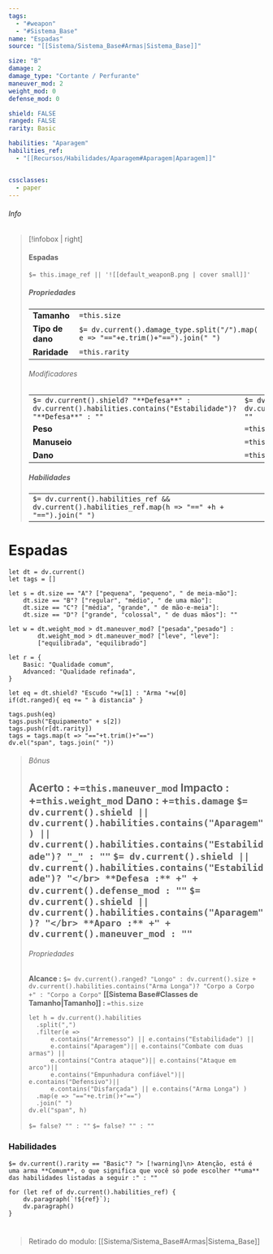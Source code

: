 ```yaml
---
tags:
  - "#weapon"
  - "#Sistema_Base"
name: "Espadas"
source: "[[Sistema/Sistema_Base#Armas|Sistema_Base]]"

size: "B"
damage: 2
damage_type: "Cortante / Perfurante"
maneuver_mod: 2
weight_mod: 0
defense_mod: 0

shield: FALSE
ranged: FALSE
rarity: Basic

habilities: "Aparagem"
habilities_ref: 
  - "[[Recursos/Habilidades/Aparagem#Aparagem|Aparagem]]"


cssclasses:
  - paper
---
```


###### Info
> [!infobox | right]
> ####   Espadas
> `$= this.image_ref || '![[default_weaponB.png | cover small]]' `
>
> ##### Propriedades 
> | | |
> | ---- |  --- |
> | **Tamanho** | `=this.size`|
> | **Tipo de dano** | `$= dv.current().damage_type.split("/").map( e => "=="+e.trim()+"==").join(" ")` |
> | **Raridade** | `=this.rarity` |
>
> ###### Modificadores
> | | |
> | ---- |  --- |
> |`$= dv.current().shield? "**Defesa**" :  dv.current().habilities.contains("Estabilidade")? "**Defesa**" : ""`| `$= dv.current().shield?  dv.current().defense_mod: ""`|
> | **Peso** | `=this.weight_mod`|
> | **Manuseio** | `=this.maneuver_mod` |
> | **Dano** | `=this.damage` |
> 
> ##### Habilidades
> | |
> | ---- | 
> | `$= dv.current().habilities_ref && dv.current().habilities_ref.map(h => "==" +h + "==").join(" ")` | 


# Espadas
```dataviewjs
let dt = dv.current()
let tags = []

let s = dt.size == "A"? ["pequena", "pequeno", " de meia-mão"]:
	dt.size == "B"? ["regular", "médio", " de uma mão"]:
	dt.size == "C"? ["média", "grande", " de mão-e-meia"]:
	dt.size == "D"? ["grande", "colossal", " de duas mãos"]: ""
	
let w = dt.weight_mod > dt.maneuver_mod? ["pesada","pesado"] :
		dt.weight_mod > dt.maneuver_mod? ["leve", "leve"]:
		["equilibrada", "equilibrado"]

let r = {
	Basic: "Qualidade comum",
	Advanced: "Qualidade refinada", 
}

let eq = dt.shield? "Escudo "+w[1] : "Arma "+w[0]
if(dt.ranged){ eq += " à distancia" }

tags.push(eq)
tags.push("Equipamento" + s[2])
tags.push(r[dt.rarity])
tags = tags.map(t => "=="+t.trim()+"==")
dv.el("span", tags.join(" "))
```

> ###### Bônus 
> **Acerto :** +`=this.maneuver_mod` 
> **Impacto :** +`=this.weight_mod`
> **Dano :** +`=this.damage`
>  `$= dv.current().shield || dv.current().habilities.contains("Aparagem") || dv.current().habilities.contains("Estabilidade")? "_" : ""` `$= dv.current().shield || dv.current().habilities.contains("Estabilidade")? "</br> **Defesa :** +" + dv.current().defense_mod : ""` `$= dv.current().shield || dv.current().habilities.contains("Aparagem")? "</br> **Aparo :** +" + dv.current().maneuver_mod : ""`
> ---
> ###### Propriedades
> **Alcance :** `$= dv.current().ranged? "Longo" : dv.current().size + dv.current().habilities.contains("Arma Longa")? "Corpo a Corpo +" : "Corpo a Corpo"`
> **[[Sistema Base#Classes de Tamanho|Tamanho]] :** `=this.size`
> 
> ```dataviewjs
> let h = dv.current().habilities
> 	.split(",")
> 	.filter(e => 
> 		e.contains("Arremesso") || e.contains("Estabilidade") ||
> 		e.contains("Aparagem")|| e.contains("Combate com duas armas") ||
> 		e.contains("Contra ataque")|| e.contains("Ataque em arco")||
> 		e.contains("Empunhadura confiável")|| e.contains("Defensivo")||
> 		e.contains("Disfarçada") || e.contains("Arma Longa") )
> 	.map(e => "=="+e.trim()+"==")
> 	.join(" ")
> dv.el("span", h)
> ```
> `$= false? "" : ""`
> `$= false? "" : ""`


### Habilidades

`$= dv.current().rarity == "Basic"? "> [!warning]\n> Atenção, está é uma arma **Comum**, o que significa que você só pode escolher **uma** das habilidades listadas a seguir :" : ""`

```dataviewjs
for (let ref of dv.current().habilities_ref) {
    dv.paragraph(`!${ref}`);
    dv.paragraph()
}
```

#
> Retirado do modulo: [[Sistema/Sistema_Base#Armas|Sistema_Base]]
